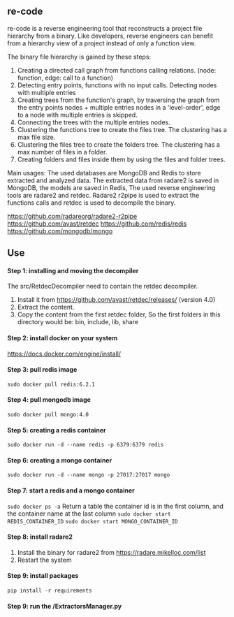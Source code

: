 ## re-code

re-code is a reverse engineering tool that reconstructs a project file hierarchy from a binary. Like developers, reverse
engineers can benefit from a hierarchy view of a project instead of only a function view.

The binary file hierarchy is gained by these steps:
1) Creating a directed call graph from functions calling relations. (node: function, edge: call to a function)
2) Detecting entry points, functions with no input calls. Detecting nodes with multiple entries
2) Creating trees from the function's graph, by traversing the graph from the entry points nodes +
   multiple entries nodes in a 'level-order', edge to a node with multiple entries is skipped.
4) Connecting the trees with the multiple entries nodes.
5) Clustering the functions tree to create the files tree. The clustering has a max file size.
6) Clustering the files tree to create the folders tree. The clustering has a max number of files in a folder.
7) Creating folders and files inside them by using the files and folder trees.

Main usages:
The used databases are MongoDB and Redis to store extracted and analyzed data. The extracted data from radare2 is saved
in MongoDB, the models are saved in Redis, The used reverse engineering tools are radare2 and retdec. Radare2 r2pipe is
used to extract the functions calls and retdec is used to decompile the binary.

https://github.com/radareorg/radare2-r2pipe
https://github.com/avast/retdec
https://github.com/redis/redis
https://github.com/mongodb/mongo

## Use

#### Step 1: installing and moving the decompiler
The src/RetdecDecompiler need to contain the retdec decompiler. 
1) Install it from https://github.com/avast/retdec/releases/ (version 4.0)
2) Extract the content. 
3) Copy the content from the first retdec folder, So the first folders in this directory would be: bin, include, lib, share

#### Step 2: install docker on your system
https://docs.docker.com/engine/install/

#### Step 3: pull redis image
`sudo docker pull redis:6.2.1`

#### Step 4: pull mongodb image
`sudo docker pull mongo:4.0`

#### Step 5: creating a redis container
`sudo docker run -d --name redis -p 6379:6379 redis`

#### Step 6: creating a mongo container
`sudo docker run -d --name mongo -p 27017:27017 mongo`

#### Step 7: start a redis and a mongo container 
`sudo docker ps -a` Return a table the container id is in the first column, and the container name at the last column
`sudo docker start REDIS_CONTAINER_ID`
`sudo docker start MONGO_CONTAINER_ID`

#### Step 8: install radare2
1) Install the binary for radare2 from https://radare.mikelloc.com/list
2) Restart the system

#### Step 9: install packages
`pip install -r requirements`

#### Step 9: run the /ExtractorsManager.py
